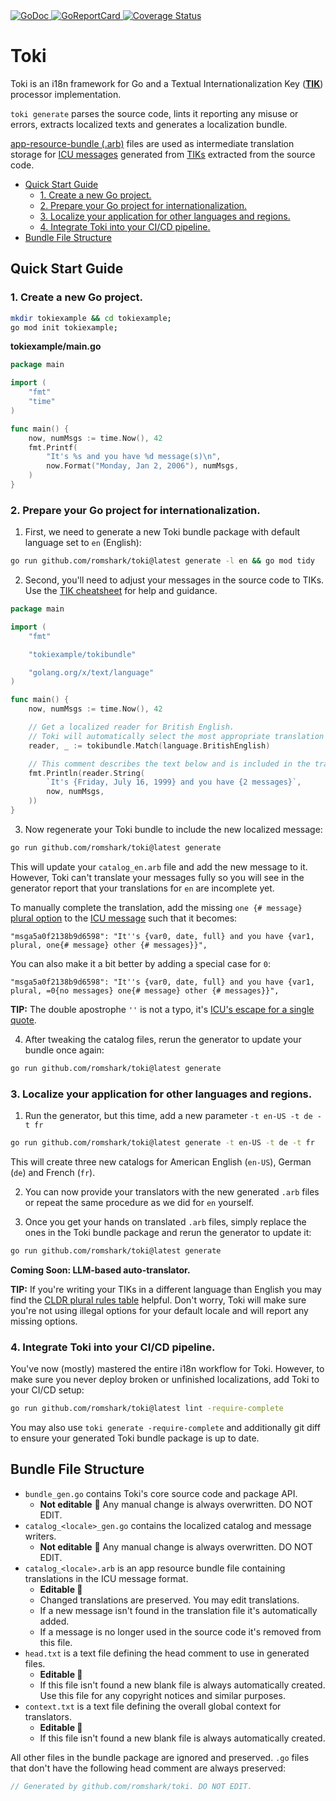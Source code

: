 <a href="https://pkg.go.dev/github.com/romshark/toki">
    <img src="https://godoc.org/github.com/romshark/toki?status.svg" alt="GoDoc">
</a>
<a href="https://goreportcard.com/report/github.com/romshark/toki">
    <img src="https://goreportcard.com/badge/github.com/romshark/toki" alt="GoReportCard">
</a>
<a href='https://coveralls.io/github/romshark/toki?branch=main'>
    <img src='https://coveralls.io/repos/github/romshark/toki/badge.svg?branch=main&service=github' alt='Coverage Status' />
</a>

# Toki

Toki is an i18n framework for Go and a Textual Internationalization Key
([**TIK**](https://github.com/romshark/tik))
processor implementation.

`toki generate` parses the source code, lints it reporting any misuse or errors,
extracts localized texts and generates a localization bundle.

[app-resource-bundle (.arb)](https://github.com/google/app-resource-bundle)
files are used as intermediate translation storage for
[ICU messages](https://unicode-org.github.io/icu/userguide/format_parse/messages/)
generated from [TIKs](https://github.com/romshark/tik) extracted from the source code.

- [Quick Start Guide](#quick-start-guide)
  - [1. Create a new Go project.](#1-create-a-new-go-project)
  - [2. Prepare your Go project for internationalization.](#2-prepare-your-go-project-for-internationalization)
  - [3. Localize your application for other languages and regions.](#3-localize-your-application-for-other-languages-and-regions)
  - [4. Integrate Toki into your CI/CD pipeline.](#4-integrate-toki-into-your-cicd-pipeline)
- [Bundle File Structure](#bundle-file-structure)

## Quick Start Guide

### 1. Create a new Go project.

```sh
mkdir tokiexample && cd tokiexample;
go mod init tokiexample;
```

**tokiexample/main.go**
```go
package main

import (
	"fmt"
	"time"
)

func main() {
	now, numMsgs := time.Now(), 42
	fmt.Printf(
		"It's %s and you have %d message(s)\n",
		now.Format("Monday, Jan 2, 2006"), numMsgs,
	)
}
```

### 2. Prepare your Go project for internationalization.

1. First, we need to generate a new Toki bundle package
with default language set to `en` (English):

```sh
go run github.com/romshark/toki@latest generate -l en && go mod tidy
```

2. Second, you'll need to adjust your messages in the source code to TIKs.
Use the [TIK cheatsheet](https://romshark.github.io/tik-cheatsheet/)
for help and guidance.

```go
package main

import (
	"fmt"

	"tokiexample/tokibundle"

	"golang.org/x/text/language"
)

func main() {
	now, numMsgs := time.Now(), 42

	// Get a localized reader for British English.
	// Toki will automatically select the most appropriate translation catalog available.
	reader, _ := tokibundle.Match(language.BritishEnglish)

	// This comment describes the text below and is included in the translator context.
	fmt.Println(reader.String(
		`It's {Friday, July 16, 1999} and you have {2 messages}`,
		now, numMsgs,
	))
}
```

3. Now regenerate your Toki bundle to include the new localized message:

```sh
go run github.com/romshark/toki@latest generate
```

This will update your `catalog_en.arb` file and add the new message to it.
However, Toki can't translate your messages fully so you will see in the generator report
that your translations for `en` are incomplete yet.

To manually complete the translation, add the missing `one {# message}`
[plural option](https://cldr.unicode.org/index/cldr-spec/plural-rules) to the
[ICU message](https://unicode-org.github.io/icu/userguide/format_parse/messages/)
such that it becomes:

```
"msga5a0f2138b9d6598": "It''s {var0, date, full} and you have {var1, plural, one{# message} other {# messages}}",
```

You can also make it a bit better by adding a special case for `0`:

```
"msga5a0f2138b9d6598": "It''s {var0, date, full} and you have {var1, plural, =0{no messages} one{# message} other {# messages}}",
```

**TIP:** The double apostrophe `''` is not a typo, it's
[ICU's escape for a single quote](https://unicode-org.github.io/icu/userguide/format_parse/messages/#quotingescaping).

4. After tweaking the catalog files, rerun the generator to update your bundle once again:

```sh
go run github.com/romshark/toki@latest generate
```

### 3. Localize your application for other languages and regions.

1. Run the generator, but this time, add a new parameter `-t en-US -t de -t fr`

```sh
go run github.com/romshark/toki@latest generate -t en-US -t de -t fr
```

This will create three new catalogs for
American English (`en-US`), German (`de`) and French (`fr`).

2. You can now provide your translators with the new generated `.arb` files
   or repeat the same procedure as we did for `en` yourself.

3. Once you get your hands on translated `.arb` files, simply replace the ones in the
   Toki bundle package and rerun the generator to update it:

```sh
go run github.com/romshark/toki@latest generate
```

**Coming Soon: LLM-based auto-translator.**

**TIP:** If you're writing your TIKs in a different language than English you may find the
[CLDR plural rules table](https://www.unicode.org/cldr/charts/47/supplemental/language_plural_rules.html)
helpful. Don't worry, Toki will make sure you're not using illegal options for your
default locale and will report any missing options.

### 4. Integrate Toki into your CI/CD pipeline.

You've now (mostly) mastered the entire i18n workflow for Toki.
However, to make sure you never deploy broken or unfinished localizations,
add Toki to your CI/CD setup:

```sh
go run github.com/romshark/toki@latest lint -require-complete
```

You may also use `toki generate -require-complete` and additionally git diff
to ensure your generated Toki bundle package is up to date.

## Bundle File Structure

- `bundle_gen.go` contains Toki's core source code and package API.
  - **Not editable** 🤖 Any manual change is always overwritten. DO NOT EDIT.
- `catalog_<locale>_gen.go` contains the localized catalog and message writers.
  - **Not editable** 🤖 Any manual change is always overwritten. DO NOT EDIT.
- `catalog_<locale>.arb` is an app resource bundle file containing translations
  in the ICU message format.
  - **Editable 📝**
  - Changed translations are preserved. You may edit translations.
  - If a new message isn't found in the translation file it's automatically added.
  - If a message is no longer used in the source code it's removed from this file.
- `head.txt` is a text file defining the head comment to use in generated files.
  - **Editable 📝**
  - If this file isn't found a new blank file is always automatically created.
    Use this file for any copyright notices and similar purposes.
- `context.txt` is a text file defining the overall global context for translators.
  - **Editable 📝**
  - If this file isn't found a new blank file is always automatically created.

All other files in the bundle package are ignored and preserved.
`.go` files that don't have the following head comment are always preserved:

```go
// Generated by github.com/romshark/toki. DO NOT EDIT.
```
